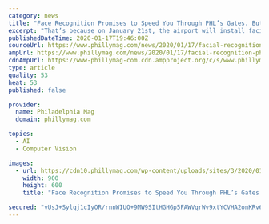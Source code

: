 ```yaml
---
category: news
title: "Face Recognition Promises to Speed You Through PHL’s Gates. But Should You Use It?"
excerpt: "That’s because on January 21st, the airport will install facial recognition technology at the A15, A16, and A17 gates. Passengers at those gates (served by American Airlines, British Airways, Lufthansa, and Qatar Airways) won’t have to present a passport when they board their flight exiting the country; instead, a facial recognition kiosk ..."
publishedDateTime: 2020-01-17T19:46:00Z
sourceUrl: https://www.phillymag.com/news/2020/01/17/facial-recognition-phl-international/
ampUrl: https://www.phillymag.com/news/2020/01/17/facial-recognition-phl-international/?amp=1
cdnAmpUrl: https://www-phillymag-com.cdn.ampproject.org/c/s/www.phillymag.com/news/2020/01/17/facial-recognition-phl-international/?amp=1
type: article
quality: 53
heat: 53
published: false

provider:
  name: Philadelphia Mag
  domain: phillymag.com

topics:
  - AI
  - Computer Vision

images:
  - url: https://cdn10.phillymag.com/wp-content/uploads/sites/3/2020/01/airport-facial-recognition.jpg
    width: 900
    height: 600
    title: "Face Recognition Promises to Speed You Through PHL’s Gates. But Should You Use It?"

secured: "vUsJ+Sylqj1cIyOR/rnnWIUO+9MW9SItHGHGp5FAWVqrWv9xtYCVHA2onKRv62KMyNyL65X0FX6hZEBKy3HqTDSbrk++oFliIXK0ZDNrMMW3ctDJoHvmb5/U7+oeqiC1cWoMBTarqE578us2Tzr/jfPnd2wtPUpg/xbc67TXauj7TP5I186dNUMtFmWRlVIbDV09RV8FPSVNmclcYIe1Z4FGVBapn3uEQkxqFO9fBLTeYQ/0T5vPq7s9EU7n0LU0DiTXcT0zQVXp0ESrfjd3MTzpChn6K2JIUameDFA/T9PO95ZkMOOEoTlVxqwQ6/QQTxnuZF9GelFzQ9IPF5xq8ErHQs8k6RRcmAp9s6jTOURXea3b6p5EymTzZzo0XZJ6LgAQkl2vgbaodUXItpFjlIyEBfSucxNaDHQ3P+j1YNAkp2TCF8cxLlblCo2e3lb38k94CWpBhMUJjJ93uJES9w==;SqnZAs3CY6PySkvdh+JcWA=="
---
```


